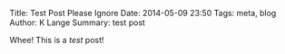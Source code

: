 Title: Test Post Please Ignore
Date: 2014-05-09 23:50
Tags: meta, blog
Author: K Lange
Summary: test post

Whee! This is a *test* post!
